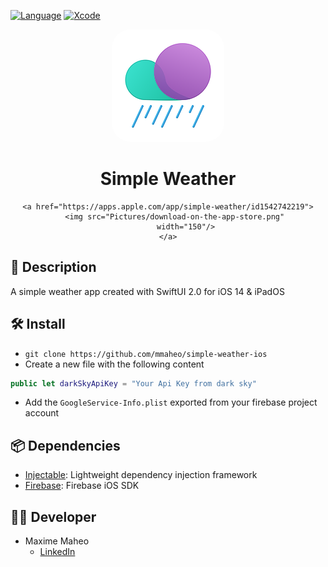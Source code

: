 [![Language](https://img.shields.io/badge/Swift-5.3-brightgreen.svg)](http://swift.org)
[![Xcode](https://img.shields.io/badge/Xcode-12.0-brightgreen.svg)](https://developer.apple.com/download/more/)

<div align=center>
	<img src="SimpleWeather/Resource/Assets.xcassets/appIcon.appiconset/180.png" 
		 style="border-radius: 30px;">
	<h1>Simple Weather</h1>

	<a href="https://apps.apple.com/app/simple-weather/id1542742219">
		<img src="Pictures/download-on-the-app-store.png" 
			width="150"/>
	</a>
</div>

## 📖 Description

A simple weather app created with SwiftUI 2.0 for iOS 14 &amp; iPadOS

## 🛠 Install

* `git clone https://github.com/mmaheo/simple-weather-ios`
* Create a new file with the following content 

```swift
public let darkSkyApiKey = "Your Api Key from dark sky"
```

* Add the `GoogleService-Info.plist` exported from your firebase project account

## 📦 Dependencies

* [Injectable](https://github.com/mmaheo/Injectable): Lightweight dependency injection framework
* [Firebase](https://github.com/firebase/firebase-ios-sdk): Firebase iOS SDK

## 👨‍💻 Developer

* Maxime Maheo
    * [LinkedIn](https://www.linkedin.com/in/maxime-maheo-120907a8/)